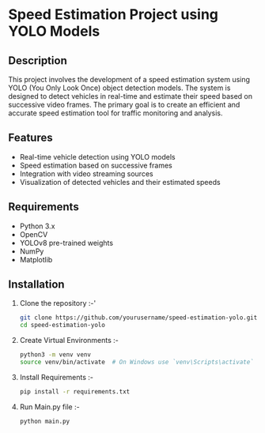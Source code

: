# Speed Estimation Project using YOLO Models

## Description

This project involves the development of a speed estimation system using YOLO (You Only Look Once) object detection models. The system is designed to detect vehicles in real-time and estimate their speed based on successive video frames. The primary goal is to create an efficient and accurate speed estimation tool for traffic monitoring and analysis.

## Features

- Real-time vehicle detection using YOLO models
- Speed estimation based on successive frames
- Integration with video streaming sources
- Visualization of detected vehicles and their estimated speeds

## Requirements

- Python 3.x
- OpenCV
- YOLOv8 pre-trained weights
- NumPy
- Matplotlib

## Installation

1. Clone the repository :-'
   ```bash
   git clone https://github.com/yourusername/speed-estimation-yolo.git
   cd speed-estimation-yolo

2. Create Virtual Environments :-
   ```bash
   python3 -m venv venv
   source venv/bin/activate  # On Windows use `venv\Scripts\activate`
   
3. Install Requirements :-
   ```bash
   pip install -r requirements.txt
   
4. Run Main.py file :-
   ```bash
   python main.py

